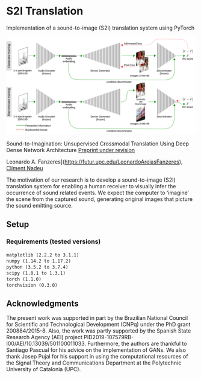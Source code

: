 # S2I Translation

Implementation of a sound-to-image (S2I) translation system using PyTorch

<img src="images/StI_translator_scheme.png" width="900px"/>

Sound-to-Imagination: Unsupervised Crossmodal Translation Using Deep Dense Network Architecture
[Preprint under revision](https://arxiv.org/abs/2106.01266)

Leonardo A. Fanzeres](https://futur.upc.edu/LeonardoAreiasFanzeres), [Climent Nadeu](https://futur.upc.edu/ClimentNadeuCamprubi) 

The motivation of our research is to develop a sound-to-image (S2I) translation system for enabling a human receiver to visually infer the occurrence of sound related events. We expect the computer to ‘imagine’ the scene from the captured sound, generating original images that picture the sound emitting source.

## Setup

### Requirements (tested versions)

```
matplotlib (2.2.2 to 3.1.1)
numpy (1.14.2 to 1.17.2)
python (3.5.2 to 3.7.4)
scipy (1.0.1 to 1.3.1)
torch (1.1.0)
torchvision (0.3.0)
```

## Acknowledgments
The present work was supported in part by the Brazilian National Council for Scientific and Technological Development (CNPq) under the PhD grant 200884/2015-8. Also, the work was partly supported by the Spanish State Research Agency (AEI) project PID2019-107579RB-I00/AEI/10.13039/501100011033. Furthermore, the authors are thankful to Santiago Pascual for his advice on the implementation of GANs. We also thank Josep Pujal for his support in using the computational resources of the Signal Theory and Communications Department at the Polytechnic University of Catalonia (UPC).
